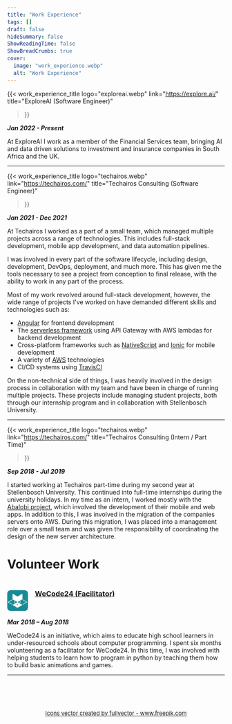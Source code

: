 ```yaml
---
title: "Work Experience"
tags: []
draft: false
hideSummary: false
ShowReadingTime: false
ShowBreadCrumbs: true
cover:
  image: "work_experience.webp"
  alt: "Work Experience"
---
```


{{< 
  work_experience_title 
  logo="exploreai.webp" 
  link="https://explore.ai/"
  title="ExploreAI (Software Engineer)"
>}}

**_Jan 2022 - Present_**

At ExploreAI I work as a member of the Financial Services team, bringing AI and data driven solutions to investment and insurance companies in South Africa and the UK.

---

{{< 
  work_experience_title 
  logo="techairos.webp" 
  link="https://techairos.com/"
  title="Techairos Consulting (Software Engineer)"
>}}

**_Jan 2021 - Dec 2021_**

At Techairos I worked as a part of a small team, which managed multiple projects across a range of technologies. This includes full-stack development, mobile app development, and data automation pipelines.

I was involved in every part of the software lifecycle, including design, development, DevOps, deployment, and much more. This has given me the tools necessary to see a project from conception to final release, with the ability to work in any part of the process.

Most of my work revolved around full-stack development, however, the wide range of projects I've worked on have demanded different skills and technologies such as:
- [Angular](https://angular.io/) for frontend development
- The [serverless framework](https://www.serverless.com/) using API Gateway with AWS lambdas for backend development
- Cross-platform frameworks such as [NativeScript](https://nativescript.org/) and [Ionic](https://ionicframework.com/) for mobile development
- A variety of [AWS](https://aws.amazon.com/) technologies
- CI/CD systems using [TravisCI](https://www.travis-ci.com/)

On the non-technical side of things, I was heavily involved in the design process in collaboration with my team and have been in charge of running multiple projects. These projects include managing student projects, both through our internship program and in collaboration with Stellenbosch University.

 
---

{{< 
  work_experience_title 
  logo="techairos.webp" 
  link="https://techairos.com/"
  title="Techairos Consulting (Intern / Part Time)"
>}}

**_Sep 2018 - Jul 2019_**

I started working at Techairos part-time during my second year at Stellenbosch University. This continued into full-time internships during the university holidays. In my time as an intern, I worked mostly with the [Abalobi project](http://abalobi.info/), which involved the development of their mobile and web apps. In addition to this, I was involved in the migration of the companies servers onto AWS. During this migration, I was placed into a management role over a small team and was given the responsibility of coordinating the design of the new server architecture.

# Volunteer Work

<div style="display: flex; justify-content: flex-start;">
    <div style="width: 3rem; margin-right: 1rem">
        <img src="wecode24.webp" style="border-radius: 8px; margin-top: 1.5rem" />
    </div>
    <h3><a href="https://wecode24.com/">WeCode24 (Facilitator)</a></h3>
</div>

**_Mar 2018 – Aug 2018_**

WeCode24 is an initiative, which aims to educate high school learners in under-resourced schools about computer programming. I spent six months volunteering as a facilitator for WeCode24. In this time, I was involved with helping students to learn how to program in python by teaching them how to build basic animations and games.

---

<div style="font-size: small; width: 100%; text-align: center; margin-top: 5rem">
<a href='https://www.freepik.com/vectors/icons'>Icons vector created by fullvector - www.freepik.com</a>
</div>
